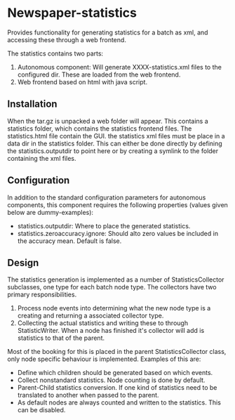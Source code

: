 Newspaper-statistics
==========================

Provides functionality for generating statistics for a batch as xml, and accessing these through a web frontend.

The statistics contains two parts:
1. Autonomous component: Will generate XXXX-statistics.xml files to the configured dir. These are loaded from the web
frontend.
2. Web frontend based on html with java script.

## Installation
When the tar.gz is unpacked a web folder will appear. This contains a statistics folder, which contains the statistics
frontend files. The statistics.html file contain the GUI. the statistics xml files must be place in a data dir in the
statistics folder. This can either be done directly by defining the statistics.outputdir to point here or by creating a
symlink to the folder containing the xml files.

## Configuration

In addition to the standard configuration parameters for autonomous components, this component requires the following
properties (values given below are dummy-examples):
 * statistics.outputdir: Where to place the generated statistics.
 * statistics.zeroaccuracy.ignore: Should alto zero values be included in the accuracy mean. Default is
    false.

## Design
The statistics generation is implemented as a number of StatisticsCollector subclasses, one type for each batch node type.
 The collectors have two primary responsibilities.
 1. Process node events into determining what the new node type is a creating and returning a associated collector type.
 2. Collecting the actual statistics and writing these to through StatisticWriter. When a node has finished it's collector
  will add is statistics to that of the parent.

Most of the booking for this is placed in the parent StatisticsCollector class, only node specific behaviour is
implemented. Examples of this are:
* Define which children should be generated based on which events.
* Collect nonstandard statistics. Node counting is done by default.
* Parent-Child statistics conversion. If one kind of statistics need to be translated to another when passed to the
parent.
* As default nodes are always counted and written to the statistics. This can be disabled.

